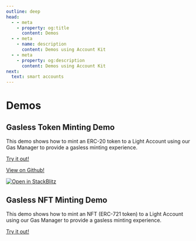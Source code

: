```yaml
---
outline: deep
head:
  - - meta
    - property: og:title
      content: Demos
  - - meta
    - name: description
      content: Demos using Account Kit
  - - meta
    - property: og:description
      content: Demos using Account Kit
next:
  text: smart accounts
---
```


# Demos

## Gasless Token Minting Demo

This demo shows how to mint an ERC-20 token to a Light Account using our Gas Manager to provide a gasless minting experience.

[Try it out!](https://aa-simple-dapp.vercel.app/)

[View on Github!](https://github.com/alchemyplatform/aa-sdk/tree/development/examples/aa-simple-dapp)

[![Open in StackBlitz](https://developer.stackblitz.com/img/open_in_stackblitz.svg)](https://stackblitz.com/github/alchemyplatform/aa-sdk/tree/main/examples/aa-simple-dapp?file=README.md)

## Gasless NFT Minting Demo

This demo shows how to mint an NFT (ERC-721 token) to a Light Account using our Gas Manager to provide a gasless minting experience.

[Try it out!](https://gasless-nft-minter-v2.vercel.app/)
